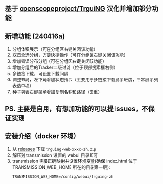 
## 基于 [openscopeproject/TrguiNG](https://github.com/openscopeproject/TrguiNG) 汉化并增加部分功能

## 新增功能 (240416a)
1. 分组体积展示（可在分组区右键关闭该功能）
2. 双击全选分组，方便快捷操作（可在分组区右键关闭该功能）
3. 增加错误分布分组（可在分组区右键关闭该功能）
4. 增加分组后的Tracker二级过滤（位于顶部搜索框右侧）
5. 多链接下载，可设置下载间隔
6. 调整布局，左下角增加状态指示（主要用于多链接下载展示进度，平常展示列表选中项）
7. 种子列表右键菜单增加复制名称和路径（去重）

## PS. 主要是自用，有想加功能的可以提 issues，不保证实现

## 安装介绍（docker 环境）
1. 从 [releases](https://github.com/jayzcoder/TrguiNG/releases) 下载 `trguing-web-xxxx-zh.zip`
2. 解压到 transmission 设置的 webui 目录即可
3. transmission 需要正确映射并设置环境变量(确保 index.html 位于 TRANSMISSION_WEB_HOME 所在的目录第一层):
   ```
   TRANSMISSION_WEB_HOME=/config/webui/trguing-zh
   ```
